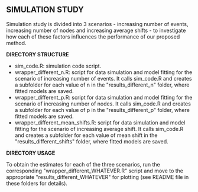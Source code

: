 ## SIMULATION STUDY

Simulation study is divided into 3 scenarios - increasing number of events, increasing number of nodes and increasing average shifts - to investigate how each of these factors influences the performance of our proposed method.

__DIRECTORY STRUCTURE__

- sim_code.R: simulation code script.
- wrapper_different_n.R: script for data simulation and model fitting for the scenario of increasing number of events. It calls sim_code.R and creates a subfolder for each value of n in the "results_different_n" folder, where fitted models are saved.
- wrapper_different_p.R: script for data simulation and model fitting for the scenario of increasing number of nodes. It calls sim_code.R and creates a subfolder for each value of p in the "results_different_p" folder, where fitted models are saved.
- wrapper_different_mean_shifts.R: script for data simulation and model fitting for the scenario of increasing average shift. It calls sim_code.R and creates a subfolder for each value of mean shift in the "results_different_shifts" folder, where fitted models are saved.

__DIRECTORY USAGE__

To obtain the estimates for each of the three scenarios, run the corresponding "wrapper_different_WHATEVER.R" script and move to the appropriate "results_different_WHATEVER" for plotting (see README file in these folders for details).
